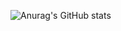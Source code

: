 ![Anurag's GitHub stats](https://github-readme-stats.vercel.app/api?username=itxblackhat&show_icons=true&theme=radical)
